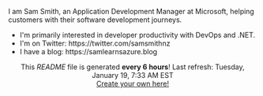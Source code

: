 I am Sam Smith, an Application Development Manager at Microsoft, helping customers with their software development journeys.

<ul>
    <li>
        I'm primarily interested in developer productivity with DevOps and .NET.
    </li>
    <li>
        I'm on Twitter: https://twitter.com/samsmithnz
    </li>
    <li>
        I have a blog: https://samlearnsazure.blog
    </li>
</ul>

<!--[![SamSmithNZ's github stats](https://github-readme-stats.vercel.app/api?username=samsmithnz)](https://github.com/anuraghazra/github-readme-stats)-->


<p align="center">This <i>README</i> file is generated <b>every 6 hours</b>! Last refresh: Tuesday, January 19, 7:33 AM EST<br /><a href="https://medium.com/@th.guibert/how-to-create-a-self-updating-readme-md-for-your-github-profile-f8b05744ca91">Create your own here!</a></p>
